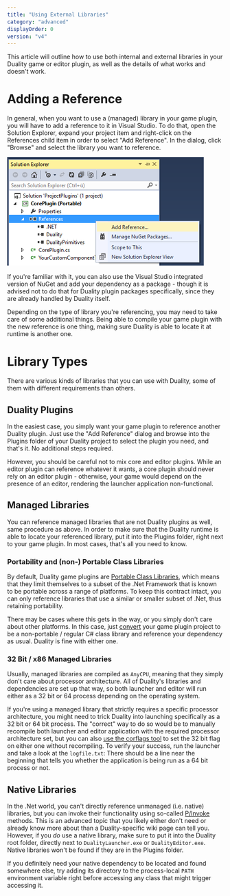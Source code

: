 ```yaml
---
title: "Using External Libraries"
category: "advanced"
displayOrder: 0
version: "v4"
---
```


This article will outline how to use both internal and external libraries in your Duality game or editor plugin, as well as the details of what works and doesn't work.

# Adding a Reference

In general, when you want to use a (managed) library in your game plugin, you will have to add a reference to it in Visual Studio. To do that, open the Solution Explorer, expand your project item and right-click on the References child item in order to select "Add Reference". In the dialog, click "Browse" and select the library you want to reference.

![](../img/LibraryUsage/AddReference.png)

If you're familiar with it, you can also use the Visual Studio integrated version of NuGet and add your dependency as a package - though it is advised not to do that for Duality plugin packages specifically, since they are already handled by Duality itself.

Depending on the type of library you're referencing, you may need to take care of some additional things. Being able to compile your game plugin with the new reference is one thing, making sure Duality is able to locate it at runtime is another one.

# Library Types

There are various kinds of libraries that you can use with Duality, some of them with different requirements than others.

## Duality Plugins

In the easiest case, you simply want your game plugin to reference another Duality plugin. Just use the "Add Reference" dialog and browse into the Plugins folder of your Duality project to select the plugin you need, and that's it. No additional steps required.

However, you should be careful not to mix core and editor plugins. While an editor plugin can reference whatever it wants, a core plugin should never rely on an editor plugin - otherwise, your game would depend on the presence of an editor, rendering the launcher application non-functional.

## Managed Libraries

You can reference managed libraries that are not Duality plugins as well, same procedure as above. In order to make sure that the Duality runtime is able to locate your referenced library, put it into the Plugins folder, right next to your game plugin. In most cases, that's all you need to know.

### Portability and (non-) Portable Class Libraries

By default, Duality game plugins are [Portable Class Libraries](Framework-Structure.md), which means that they limit themselves to a subset of the .Net Framework that is known to be portable across a range of platforms. To keep this contract intact, you can only reference libraries that use a similar or smaller subset of .Net, thus retaining portability.

There may be cases where this gets in the way, or you simply don't care about other platforms. In this case, just [convert](http://stackoverflow.com/q/20094075/2015377) your game plugin project to be a non-portable / regular C# class library and reference your dependency as usual. Duality is fine with either one.

### 32 Bit / x86 Managed Libraries

Usually, managed libraries are compiled as `AnyCPU`, meaning that they simply don't care about processor architecture. All of Duality's libraries and dependencies are set up that way, so both launcher and editor will run either as a 32 bit or 64 process depending on the operating system.

If you're using a managed library that strictly requires a specific processor architecture, you might need to trick Duality into launching specifically as a 32 bit or 64 bit process. The "correct" way to do so would be to manually recompile both launcher and editor application with the required processor architecture set, but you can also [use the corflags tool](http://stackoverflow.com/q/17022457/2015377) to set the 32 bit flag on either one without recompiling. To verify your success, run the launcher and take a look at the `logfile.txt`: There should be a line near the beginning that tells you whether the application is being run as a 64 bit process or not.

## Native Libraries

In the .Net world, you can't directly reference unmanaged (i.e. native) libraries, but you can invoke their functionality using so-called [P/Invoke](https://msdn.microsoft.com/en-us/library/55d3thsc.aspx) methods. This is an advanced topic that you likely either don't need or already know more about than a Duality-specific wiki page can tell you. However, if you _do_ use a native library, make sure to put it into the Duality root folder, directly next to `DualityLauncher.exe` or `DualityEditor.exe`. Native libraries won't be found if they are in the Plugins folder.

If you definitely need your native dependency to be located and found somewhere else, try adding its directory to the process-local `PATH` environment variable right before accessing any class that might trigger accessing it.